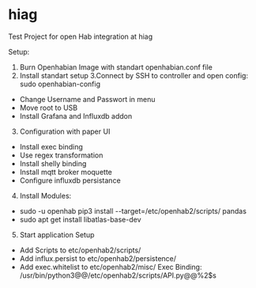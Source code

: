 # hiag
Test Project for open Hab integration at hiag

Setup:

1. Burn Openhabian Image with standart openhabian.conf file
2. Install standart setup
3.Connect by SSH to controller and open config: sudo openhabian-config
* Change Username and Passwort in menu
* Move root to USB
* Install Grafana and Influxdb addon

3. Configuration with paper UI
* Install exec binding
* Use regex transformation
* Install shelly binding
* Install mqtt broker moquette
* Configure influxdb persistance

4. Install Modules:
* sudo -u openhab pip3 install --target=/etc/openhab2/scripts/ pandas
* sudo apt get install libatlas-base-dev

5. Start application Setup
* Add Scripts to etc/openhab2/scripts/
* Add influx.persist to etc/openhab2/persistence/
* Add exec.whitelist to etc/openhab2/misc/
Exec Binding:
/usr/bin/python3@@/etc/openhab2/scripts/API.py@@%2$s
